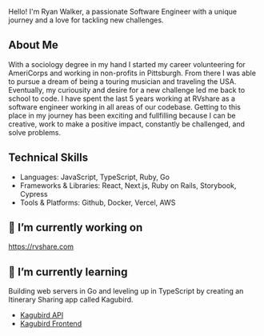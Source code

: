 Hello! I'm Ryan Walker, a passionate Software Engineer with a unique journey and a love for tackling new challenges.

## About Me
With a sociology degree in my hand I started my career volunteering for AmeriCorps and working in non-profits in Pittsburgh. From there I was able to pursue a dream of being a touring musician and traveling the USA. Eventually, my curiousity and desire for a new challenge led me back to school to code. I have spent the last 5 years working at RVshare as a software engineer working in all areas of our codebase. Getting to this place in my journey has been exciting and fullfilling because I can be creative, work to make a positive impact, constantly be challenged, and solve problems. 

## Technical Skills
- Languages: JavaScript, TypeScript, Ruby, Go
- Frameworks & Libraries: React, Next.js, Ruby on Rails, Storybook, Cypress
- Tools & Platforms: Github, Docker, Vercel, AWS

## 🔭 I’m currently working on
https://rvshare.com

## 🌱 I’m currently learning
Building web servers in Go and leveling up in TypeScript by creating an Itinerary Sharing app called Kagubird.
- [Kagubird API](https://github.com/rytwalker/kagubird-api)
- [Kagubird Frontend](https://github.com/rytwalker/kagubird)

<!--
**rytwalker/rytwalker** is a ✨ _special_ ✨ repository because its `README.md` (this file) appears on your GitHub profile.

Here are some ideas to get you started:

- 🔭 I’m currently working on ...
- 🌱 I’m currently learning ...
- 👯 I’m looking to collaborate on ...
- 🤔 I’m looking for help with ...
- 💬 Ask me about ...
- 📫 How to reach me: ...
- 😄 Pronouns: ...
- ⚡ Fun fact: ...
-->
